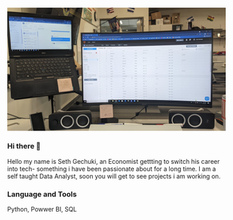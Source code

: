 <img
src= "https://github.com/Sgechuki/Sgechuki/blob/893524320cb7edbe49038243d0abe2cad1d426f3/E95NdwJX0AUykDH.jpg"
alt = " My ReadMe jpg">
### Hi there 👋
Hello my name is Seth Gechuki, an Economist gettting to switch his career into  tech- something i have been passionate about for a long time. I am a self taught Data Analyst, soon you will get to see projects i am working on. 
### Language and Tools
Python, Powwer BI, SQL

<!--
**Sgechuki/Sgechuki** is a ✨ _special_ ✨ repository because its `README.md` (this file) appears on your GitHub profile.

Here are some ideas to get you started:

- 🔭 I’m currently working on ...
- 🌱 I’m currently learning ...
- 👯 I’m looking to collaborate on ...
- 🤔 I’m looking for help with ...
- 💬 Ask me about ...
- 📫 How to reach me: ...
- 😄 Pronouns: ...
- ⚡ Fun fact: ...
-->
